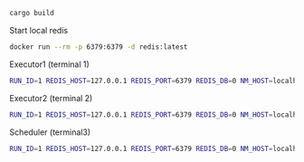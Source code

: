 ```sh
cargo build
```

Start local redis

```sh
docker run --rm -p 6379:6379 -d redis:latest
```

Executor1 (terminal 1)

```sh
RUN_ID=1 REDIS_HOST=127.0.0.1 REDIS_PORT=6379 REDIS_DB=0 NM_HOST=localhost python python-src/red/executor.py
```

Executor2 (terminal 2)
```sh
RUN_ID=1 REDIS_HOST=127.0.0.1 REDIS_PORT=6379 REDIS_DB=0 NM_HOST=localhost python python-src/red/executor.py
```

Scheduler (terminal3)
```sh
RUN_ID=1 REDIS_HOST=127.0.0.1 REDIS_PORT=6379 REDIS_DB=0 NM_HOST=localhost PYTHONPATH=python-src/:python-src/red/ python test.py
```
